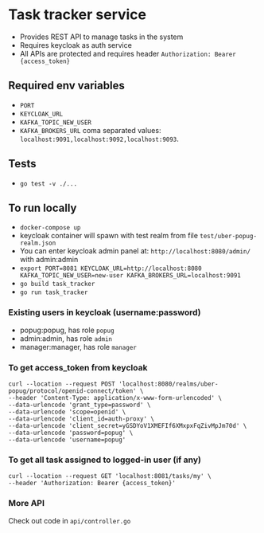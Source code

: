 # Task tracker service
- Provides REST API to manage tasks in the system
- Requires keycloak as auth service
- All APIs are protected and requires header `Authorization: Bearer {access_token}`

## Required env variables
- `PORT`
- `KEYCLOAK_URL`
- `KAFKA_TOPIC_NEW_USER`
- `KAFKA_BROKERS_URL` coma separated values: `localhost:9091,localhost:9092,localhost:9093`.

## Tests
- `go test -v ./...`

## To run locally
- `docker-compose up`
- keycloak container will spawn with test realm from file `test/uber-popug-realm.json`
- You can enter keycloak admin panel at: `http://localhost:8080/admin/` with admin:admin
- `export PORT=8081 KEYCLOAK_URL=http://localhost:8080 KAFKA_TOPIC_NEW_USER=new-user KAFKA_BROKERS_URL=localhost:9091`
- `go build task_tracker`
- `go run task_tracker`

### Existing users in keycloak (username:password)
- popug:popug, has role `popug`
- admin:admin, has role `admin`
- manager:manager, has role `manager`

### To get access_token from keycloak
````
curl --location --request POST 'localhost:8080/realms/uber-popug/protocol/openid-connect/token' \
--header 'Content-Type: application/x-www-form-urlencoded' \
--data-urlencode 'grant_type=password' \
--data-urlencode 'scope=openid' \
--data-urlencode 'client_id=auth-proxy' \
--data-urlencode 'client_secret=yGSDYoV1XMEFIf6XMxpxFqZivMpJm70d' \
--data-urlencode 'password=popug' \
--data-urlencode 'username=popug'
````
### To get all task assigned to logged-in user (if any)
````
curl --location --request GET 'localhost:8081/tasks/my' \
--header 'Authorization: Bearer {access_token}'
````
### More API
Check out code in `api/controller.go`